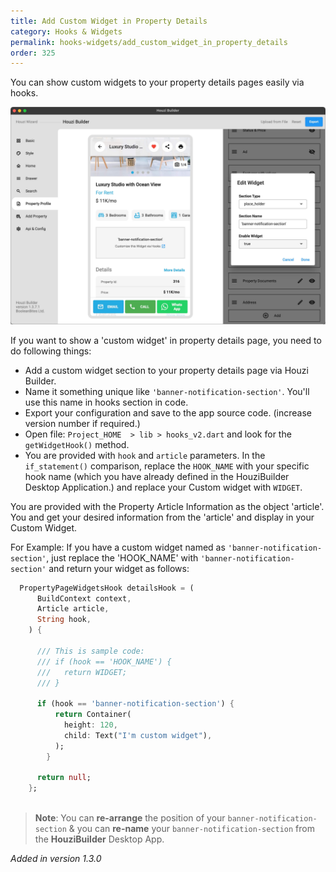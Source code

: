 ```yaml
---
title: Add Custom Widget in Property Details
category: Hooks & Widgets
permalink: hooks-widgets/add_custom_widget_in_property_details
order: 325
---
```

You can show custom widgets to your property details pages easily via hooks.

![adding custom widget placeholder](../../images/custom-widget-property-details.jpeg)

If you want to show a 'custom widget' in property details page, you need to do following things:

- Add a custom widget section to your property details page via Houzi Builder.
- Name it something unique like `'banner-notification-section'`. You'll use this name in hooks section in code.
- Export your configuration and save to the app source code. (increase version number if required.)
- Open file: `Project_HOME  > lib > hooks_v2.dart` and look for the `getWidgetHook()` method.
- You are provided with `hook` and `article` parameters. In the `if_statement()` comparison, replace the `HOOK_NAME` with your specific hook name (which you have already defined in the HouziBuilder Desktop Application.) and replace your Custom widget with `WIDGET`.  

You are provided with the Property Article Information as the object 'article'. You and get your desired information from the 'article' and display in your Custom Widget.

For Example: If you have a custom widget named as `'banner-notification-section'`, just replace the 'HOOK_NAME' with `'banner-notification-section'` and return your widget as follows:

```dart
  PropertyPageWidgetsHook detailsHook = (
      BuildContext context,
      Article article,
      String hook,
    ) {
      
      /// This is sample code:
      /// if (hook == 'HOOK_NAME') {
      ///   return WIDGET;
      /// }

      if (hook == 'banner-notification-section') {
          return Container(
            height: 120,
            child: Text("I'm custom widget"),
          );
        }

      return null;
    };
  
```

    
    
    
> **Note**: You can **re-arrange** the position of your `banner-notification-section` & you can **re-name** your `banner-notification-section` from the **HouziBuilder** Desktop App. 

*Added in version 1.3.0*

